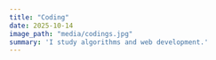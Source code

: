 ```yaml
---
title: "Coding"
date: 2025-10-14
image_path: "media/codings.jpg"
summary: 'I study algorithms and web development.'
---
```


